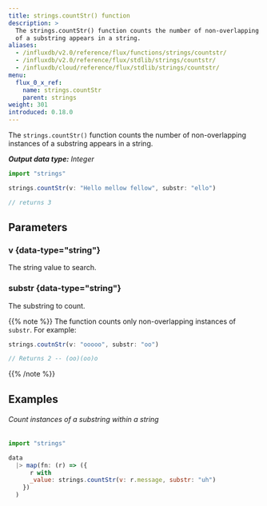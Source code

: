 ```yaml
---
title: strings.countStr() function
description: >
  The strings.countStr() function counts the number of non-overlapping instances
  of a substring appears in a string.
aliases:
  - /influxdb/v2.0/reference/flux/functions/strings/countstr/
  - /influxdb/v2.0/reference/flux/stdlib/strings/countstr/
  - /influxdb/cloud/reference/flux/stdlib/strings/countstr/
menu:
  flux_0_x_ref:
    name: strings.countStr
    parent: strings
weight: 301
introduced: 0.18.0
---
```


The `strings.countStr()` function counts the number of non-overlapping instances
of a substring appears in a string.

_**Output data type:** Integer_

```js
import "strings"

strings.countStr(v: "Hello mellow fellow", substr: "ello")

// returns 3
```

## Parameters

### v {data-type="string"}
The string value to search.

### substr {data-type="string"}
The substring to count.

{{% note %}}
The function counts only non-overlapping instances of `substr`.
For example:

```js
strings.coutnStr(v: "ooooo", substr: "oo")

// Returns 2 -- (oo)(oo)o
```
{{% /note %}}

## Examples

###### Count instances of a substring within a string
```js
import "strings"

data
  |> map(fn: (r) => ({
      r with
      _value: strings.countStr(v: r.message, substr: "uh")
    })
  )
```
